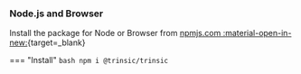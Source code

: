 ### Node.js and Browser

Install the package for Node or Browser from [npmjs.com :material-open-in-new:](https://www.npmjs.com/package/@trinsic/trinsic){target=_blank}

=== "Install"
    ```bash
    npm i @trinsic/trinsic
    ```